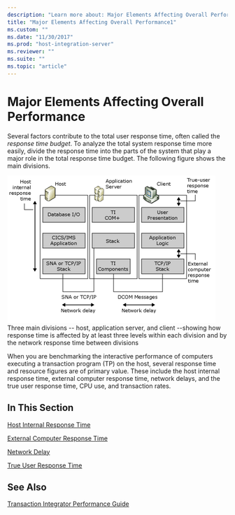 ```yaml
---
description: "Learn more about: Major Elements Affecting Overall Performance"
title: "Major Elements Affecting Overall Performance1"
ms.custom: ""
ms.date: "11/30/2017"
ms.prod: "host-integration-server"
ms.reviewer: ""
ms.suite: ""
ms.topic: "article"
---
```

# Major Elements Affecting Overall Performance
Several factors contribute to the total user response time, often called the *response time budget*. To analyze the total system response time more easily, divide the response time into the parts of the system that play a major role in the total response time budget. The following figure shows the main divisions.  
  
 ![Image that shows how response time is affected by at least three levels within three main divisions.](../core/media/his-ti25.gif "his_ti25")  
Three main divisions -- host, application server, and client --showing how response time is affected by at least three levels within each division and by the network response time between divisions  
  
 When you are benchmarking the interactive performance of computers executing a transaction program (TP) on the host, several response time and resource figures are of primary value. These include the host internal response time, external computer response time, network delays, and the true user response time, CPU use, and transaction rates.  
  
## In This Section  
 [Host Internal Response Time](../core/host-internal-response-time1.md)  
  
 [External Computer Response Time](../core/external-computer-response-time1.md)  
  
 [Network Delay](../core/network-delay1.md)  
  
 [True User Response Time](../core/true-user-response-time2.md)  
  
## See Also  
 [Transaction Integrator Performance Guide](../core/transaction-integrator-performance-guide1.md)
